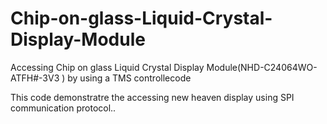 # Chip-on-glass-Liquid-Crystal-Display-Module
Accessing Chip on glass Liquid Crystal Display Module(NHD-C24064WO-ATFH#-3V3 ) by using a TMS controllecode 

This code demonstratre the accessing new heaven display using SPI communication protocol..

